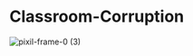 # Classroom-Corruption


![pixil-frame-0 (3)](https://user-images.githubusercontent.com/95474661/230201652-f956ad6a-dec9-4818-8faf-5788e3497389.png)

